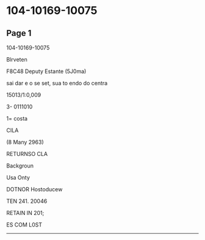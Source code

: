# 104-10169-10075

## Page 1

104-10169-10075

Blrveten

F8C48 Deputy Estante (5J0ma)

sai dar e o se set, sua to endo do centra

15013/1:0,009

3- 0111010

1= costa

CILA

(8 Many 2963)

RETURNSO CLA

Backgroun

Usa Onty

DOTNOR Hostoducew

TEN 241. 20046

RETAIN IN 201;

ES COM L0ST

---


